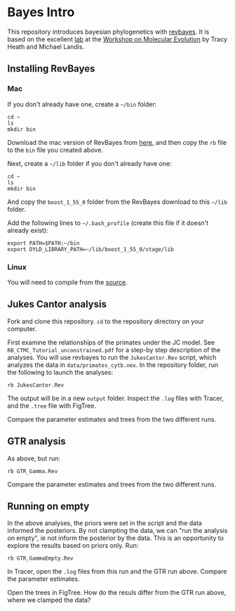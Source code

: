 # Bayes Intro

This repository introduces bayesian phylogenetics with [revbayes](http://revbayes.github.io/). It is based on the excellent [lab](https://molevol.mbl.edu/index.php/RevBayes) at the [Workshop on Molecular Evolution](https://molevol.mbl.edu/index.php/Main_Page) by Tracy Heath and Michael Landis.

## Installing RevBayes

### Mac

If you don't already have one, create a `~/bin` folder:

    cd ~
    ls
    mkdir bin

Download the mac version of RevBayes from [here](http://revbayes.github.io/code.html), and then copy the `rb` file to the `bin` file you created above.

Next, create a `~/lib` folder if you don't already have one:

    cd ~
    ls
    mkdir bin

And copy the `boost_1_55_0` folder from the RevBayes download to this `~/lib` folder.

Add the following lines to `~/.bash_profile` (create this file if it doesn't already exist):

    export PATH=$PATH:~/bin
    export DYLD_LIBRARY_PATH=~/lib/boost_1_55_0/stage/lib


### Linux

You will need to compile from the [source](https://github.com/revbayes/revbayes).

## Jukes Cantor analysis

Fork and clone this repository. `cd` to the repository directory on your computer.

First examine the relationships of the primates under the JC model. See `RB_CTMC_Tutorial_unconstrained.pdf` for a step-by step description of the analyses. You will use revbayes to run the `JukesCantor.Rev` script, which analyzes the data in `data/primates_cytb.nex`. In the repository folder, run the following to launch the analyses:

    rb JukesCantor.Rev

The output will be in a new `output` folder. Inspect the `.log` files with Tracer, and the `.tree` file with FigTree.

Compare the parameter estimates and trees from the two different runs.

## GTR analysis

As above, but run:

	rb GTR_Gamma.Rev

Compare the parameter estimates and trees from the two different runs.

## Running on empty

In the above analyses, the priors were set in the script and the data informed the posteriors. By not clampting the data, we can "run the analysis on empty", ie not inform the posterior by the data. This is an opportunity to explore the results based on priors only. Run:

    rb GTR_GammaEmpty.Rev

In Tracer, open the `.log` files from this run and the GTR run above. Compare the parameter estimates.

Open the trees in FigTree. How do the resuls differ from the GTR run above, where we clamped the data?


